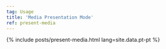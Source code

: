 ```yaml
---
tag: Usage
title: 'Media Presentation Mode'
ref: present-media
---
```


{% include posts/present-media.html lang=site.data.pt-pt %}
